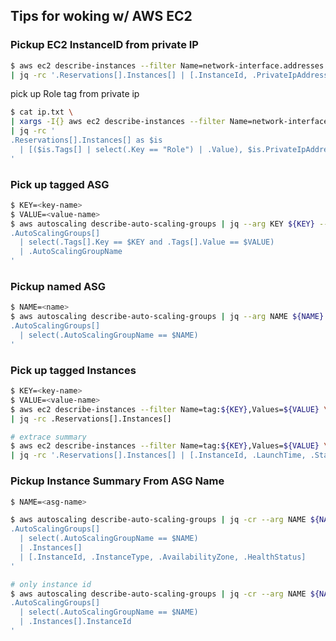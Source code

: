 ## Tips for woking w/ AWS EC2
### Pickup EC2 InstanceID from private IP
```bash
$ aws ec2 describe-instances --filter Name=network-interface.addresses.private-ip-address,Values=${IP} \
| jq -rc '.Reservations[].Instances[] | [.InstanceId, .PrivateIpAddress]'
```

pick up Role tag from private ip
```bash
$ cat ip.txt \
| xargs -I{} aws ec2 describe-instances --filter Name=network-interface.addresses.private-ip-address,Values={} \
| jq -rc '
.Reservations[].Instances[] as $is
  | [($is.Tags[] | select(.Key == "Role") | .Value), $is.PrivateIpAddress]
'
```

### Pick up tagged ASG
```bash
$ KEY=<key-name>
$ VALUE=<value-name>
$ aws autoscaling describe-auto-scaling-groups | jq --arg KEY ${KEY} --arg VALUE ${VALUE} '
.AutoScalingGroups[]
  | select(.Tags[].Key == $KEY and .Tags[].Value == $VALUE)
  | .AutoScalingGroupName
'
```

### Pickup named ASG
```bash
$ NAME=<name>
$ aws autoscaling describe-auto-scaling-groups | jq --arg NAME ${NAME} '
.AutoScalingGroups[]
  | select(.AutoScalingGroupName == $NAME)
'
```

### Pick up tagged Instances
```bash
$ KEY=<key-name>
$ VALUE=<value-name>
$ aws ec2 describe-instances --filter Name=tag:${KEY},Values=${VALUE} \
| jq -rc .Reservations[].Instances[]

# extrace summary
$ aws ec2 describe-instances --filter Name=tag:${KEY},Values=${VALUE} \
| jq -rc '.Reservations[].Instances[] | [.InstanceId, .LaunchTime, .State.Name, .NetworkInterfaces[].PrivateIpAddress]'
```

### Pickup Instance Summary From ASG Name
```bash
$ NAME=<asg-name>

$ aws autoscaling describe-auto-scaling-groups | jq -cr --arg NAME ${NAME} '
.AutoScalingGroups[]
  | select(.AutoScalingGroupName == $NAME)
  | .Instances[]
  | [.InstanceId, .InstanceType, .AvailabilityZone, .HealthStatus]
'

# only instance id
$ aws autoscaling describe-auto-scaling-groups | jq -cr --arg NAME ${NAME} '
.AutoScalingGroups[]
  | select(.AutoScalingGroupName == $NAME)
  | .Instances[].InstanceId
'
```

